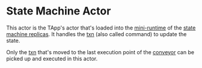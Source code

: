 # State Machine Actor

This actor is the TApp's actor that's loaded into the [mini-runtime](mini-runtime.md) of the [state machine replicas](State_Machine_Replica.md). It handles the [txn](txn.md) (also called command) to update the state. 

Only the [txn](txn.md) that's moved to the last execution point of the [conveyor](conveyor.md) can be picked up and executed in this actor.
